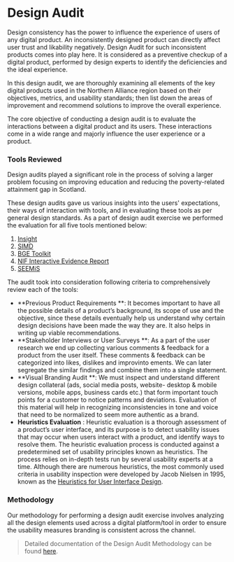 # Design Audit

Design consistency has the power to influence the experience of users of any digital product. An inconsistently designed product can directly affect user trust and likability negatively. Design Audit for such inconsistent products comes into play here. It is considered as a preventive checkup of a digital product, performed by design experts to identify the deficiencies and the ideal experience.

In this design audit, we are thoroughly examining all elements of the key digital products used in the Northern Alliance region based on their objectives, metrics, and usability standards; then list down the areas of improvement and recommend solutions to improve the overall experience.

The core objective of conducting a design audit is to evaluate the interactions between a digital product and its users. These interactions come in a wide range and majorly influence the user experience or a product.

### Tools Reviewed

Design audits played a significant role in the process of solving a larger problem focusing on improving education and reducing the poverty-related attainment gap in Scotland.&#x20;

These design audits gave us various insights into the users' expectations, their ways of interaction with tools, and in evaluating these tools as per general design standards. As a part of design audit exercise we performed the evaluation for all five tools mentioned below:

1. [Insight](https://github.com/The-Data-for-Children-Collaborative/noral-design-research/blob/main/design-audit/tools/001-Insight.md)
2. [SIMD](https://github.com/The-Data-for-Children-Collaborative/noral-design-research/blob/main/design-audit/tools/002-SIMD.md)
3. [BGE Toolkit](https://github.com/The-Data-for-Children-Collaborative/noral-design-research/blob/main/design-audit/tools/003-BGE-Toolkit.md)
4. [NIF Interactive Evidence Report](https://github.com/The-Data-for-Children-Collaborative/noral-design-research/blob/main/design-audit/tools/004-NIF-Interactive-Evidence-Report.md)
5. [SEEMiS](https://github.com/The-Data-for-Children-Collaborative/noral-design-research/blob/main/design-audit/tools/005-SEEMiS.md)

The audit took into consideration following criteria to comprehensively review each of the tools:

* **Previous Product Requirements **: It becomes important to have all the possible details of a product’s background, its scope of use and the objective, since these details eventually help us understand why certain design decisions have been made the way they are. It also helps in writing up viable recommendations.
* **Stakeholder Interviews or User Surveys **: As a part of the user research we end up collecting various comments & feedback for a product from the user itself. These comments & feedback can be categorized into likes, dislikes and improvinto ements. We can later segregate the similar findings and combine them into a single statement.
* **Visual Branding Audit **: We must inspect and understand different design collateral (ads, social media posts, website- desktop & mobile versions, mobile apps, business cards etc.) that form important touch points for a customer to notice patterns and deviations. Evaluation of this material will help in recognizing inconsistencies in tone and voice that need to be normalized to seem more authentic as a brand.
* **Heuristics Evaluation** : Heuristic evaluation is a thorough assessment of a product’s user interface, and its purpose is to detect usability issues that may occur when users interact with a product, and identify ways to resolve them. The heuristic evaluation process is conducted against a predetermined set of usability principles known as heuristics. The process relies on in-depth tests run by several usability experts at a time. Although there are numerous heuristics, the most commonly used criteria in usability inspection were developed by Jacob Nielsen in 1995, known as the [Heuristics for User Interface Design](https://www.nngroup.com/articles/ten-usability-heuristics/).

### Methodology

Our methodology for performing a design audit exercise involves analyzing all the design elements used across a digital platform/tool in order to ensure the usability measures branding is consistent across the channel.&#x20;

> Detailed documentation of the Design Audit Methodology can be found [here](https://github.com/The-Data-for-Children-Collaborative/noral-design-research/blob/main/design-audit/\_methodology.md).
